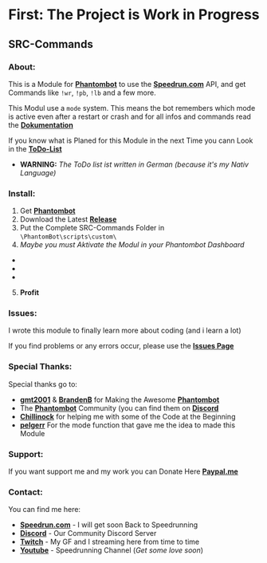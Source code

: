 # First: The Project is Work in Progress

## SRC-Commands
### About: 
This is a Module for **[Phantombot](https://phantombot.dev "Phantombot")** to use the **[Speedrun.com](Speedrun.com "Speedrun.com")** API, and get Commands like `!wr`, `!pb`, `!lb` and a few more.

This Modul use a `mode` system. 
This means the bot remembers which mode is active even after a restart or crash
and for all infos and commands read the **[Dokumentation](https://github.com/Ushantilp/SRC-Commands/wiki "Dokumentation")**

If you know what is Planed for this Module in the next Time you cann Look in the **[ToDo-List](https://github.com/users/Ushantilp/projects/1)**
* **WARNING:** _The ToDo list ist written in German (because it's my Nativ Language)_ 


### Install:
1. Get **[Phantombot](https://phantombot.dev "Phantombot")**
2. Download the Latest **[Release](https://github.com/Ushantilp/SRC-Commands/releases "Releases")**
3. Put the Complete SRC-Commands Folder in `\PhantomBot\scripts\custom\` 
4. *Maybe you must Aktivate the Modul in your Phantombot Dashboard*
+
+
+
5. **Profit** 

### Issues:
I wrote this module to finally learn more about coding (and i learn a lot)

If you find problems or any errors occur, please use the **[Issues Page](https://github.com/Ushantilp/SRC-Commands/issues "Any Issues go here")**

### Special Thanks:
Special thanks go to:
+ **[gmt2001](https://github.com/gmt2001)** & **[BrandenB](https://github.com/BrandenB)** for Making the Awesome **[Phantombot](https://phantombot.dev "Phantombot")**
+ The **[Phantombot](https://phantombot.dev "Phantombot")** Community (you can find them on **[Discord](https://discord.com/invite/YKvMd78)**
+ **[Chillinock](https://www.twitch.tv/chillinock)** for helping me with some of the Code at the Beginning
+ **[pelgerr](https://github.com/pelgerr)** For the mode function that gave me the idea to made this Module


### Support:
If you want support me and my work you can Donate Here **[Paypal.me](https://paypal.me/Ushanti)**

### Contact:
You can find me here:
+ **[Speedrun.com](https://speedrun.com/user/Ushanti)** - I will get soon Back to Speedrunning
+ **[Discord](https://discord.gg/VDNp6rE4mG)** - Our Community Discord Server
+ **[Twitch](https://twitch.com/entiq_tv)** - My GF and I streaming here from time to time
+ **[Youtube](https://www.youtube.com/@ushantispeedruns)** - Speedrunning Channel (*Get some love soon*)